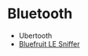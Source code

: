 # Bluetooth

* Ubertooth
* [Bluefruit LE Sniffer](https://github.com/aueb/automotivesec/wiki/BluefruitLESniffer)

